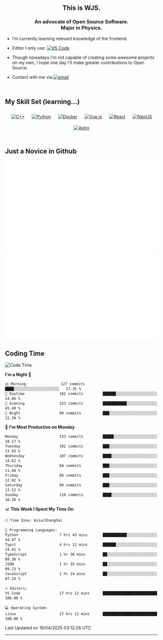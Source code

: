 ## <div align="center">This is WJS.</div>  
  

### <div align="center">An advocate of Open Source Software.<br>Major in Physics.</div>  
  

- I’m currently learning relevant knowledge of the frontend.  
  

- Editor I only use: [![VS Code](https://img.shields.io/badge/-VS%20Code-007ACC?style=plastic&logo=visual-studio-code)](https://code.visualstudio.com/)  
  

- Though nowadays I'm not capable of creating some awesome projects on my own, I hope one day I'll make greater contributions to Open Source.  
  

- Contact with me via:[![email](https://img.shields.io/badge/My-e--mail-red)](mailto:wjs@wjsphy.top)  
  

<br/>  


## My Skill Set (learning...)
<div align="center">  
<a href="https://www.cplusplus.com/" target="_blank"><img style="margin: 10px" src="https://profilinator.rishav.dev/skills-assets/cplusplus-original.svg" alt="C++" height="50" /></a>  
<a href="https://www.python.org/" target="_blank"><img style="margin: 10px" src="https://profilinator.rishav.dev/skills-assets/python-original.svg" alt="Python" height="50" /></a>  
<a href="https://www.docker.com/" target="_blank"><img style="margin: 10px" src="https://profilinator.rishav.dev/skills-assets/docker-original-wordmark.svg" alt="Docker" height="50" /></a>  
<a href="https://vuejs.org/" target="_blank"><img style="margin: 10px" src="https://profilinator.rishav.dev/skills-assets/vuejs-original-wordmark.svg" alt="Vue.js" height="50" /></a>  
<a href="https://reactjs.org/" target="_blank"><img style="margin: 10px" src="https://profilinator.rishav.dev/skills-assets/react-original-wordmark.svg" alt="React" height="50" /></a>  
<a href="https://nextjs.org/" target="_blank"><img style="margin: 10px" src="https://profilinator.rishav.dev/skills-assets/nextjs.png" alt="NextJS" height="50" /></a>  
<a href="https://www.astro.build/" target="_blank"><img style="margin: 10px" src="https://profilinator.rishav.dev/skills-assets/astro.svg" alt="Astro" height="50" /></a>   
</div>

<br/>  


## Just a Novice in Github  
![](https://raw.githubusercontent.com/wjsoj/github-stats-transparent/output/generated/overview.svg)
![](https://raw.githubusercontent.com/wjsoj/github-stats-transparent/output/generated/languages.svg)

## Coding Time

<!--START_SECTION:waka-->
![Code Time](http://img.shields.io/badge/Code%20Time-1%2C166%20hrs%2022%20mins-blue)

**I'm a Night 🦉** 

```text
🌞 Morning                127 commits         ████░░░░░░░░░░░░░░░░░░░░░   17.35 % 
🌆 Daytime                182 commits         ██████░░░░░░░░░░░░░░░░░░░   24.86 % 
🌃 Evening                333 commits         ███████████░░░░░░░░░░░░░░   45.49 % 
🌙 Night                  90 commits          ███░░░░░░░░░░░░░░░░░░░░░░   12.30 % 
```
📅 **I'm Most Productive on Monday** 

```text
Monday                   133 commits         █████░░░░░░░░░░░░░░░░░░░░   18.17 % 
Tuesday                  102 commits         ███░░░░░░░░░░░░░░░░░░░░░░   13.93 % 
Wednesday                107 commits         ████░░░░░░░░░░░░░░░░░░░░░   14.62 % 
Thursday                 84 commits          ███░░░░░░░░░░░░░░░░░░░░░░   11.48 % 
Friday                   88 commits          ███░░░░░░░░░░░░░░░░░░░░░░   12.02 % 
Saturday                 99 commits          ███░░░░░░░░░░░░░░░░░░░░░░   13.52 % 
Sunday                   119 commits         ████░░░░░░░░░░░░░░░░░░░░░   16.26 % 
```


📊 **This Week I Spent My Time On** 

```text
🕑︎ Time Zone: Asia/Shanghai

💬 Programming Languages: 
Python                   7 hrs 43 mins       ███████████░░░░░░░░░░░░░░   44.87 % 
Typst                    4 hrs 12 mins       ██████░░░░░░░░░░░░░░░░░░░   24.41 % 
TypeScript               1 hr 36 mins        ██░░░░░░░░░░░░░░░░░░░░░░░   09.36 % 
JSON                     1 hr 35 mins        ██░░░░░░░░░░░░░░░░░░░░░░░   09.23 % 
JavaScript               1 hr 14 mins        ██░░░░░░░░░░░░░░░░░░░░░░░   07.24 % 

🔥 Editors: 
VS Code                  17 hrs 12 mins      █████████████████████████   100.00 % 

💻 Operating System: 
Linux                    17 hrs 12 mins      █████████████████████████   100.00 % 
```


 Last Updated on 19/04/2025 03:12:26 UTC
<!--END_SECTION:waka-->

----

<!--
**wjsoj/wjsoj** is a ✨ _special_ ✨ repository because its `README.md` (this file) appears on your GitHub profile.

Here are some ideas to get you started:

- 🔭 I’m currently working on ...
- 🌱 I’m currently learning ...
- 👯 I’m looking to collaborate on ...
- 🤔 I’m looking for help with ...
- 💬 Ask me about ...
- 📫 How to reach me: ...
- 😄 Pronouns: ...
- ⚡ Fun fact: ...
-->
